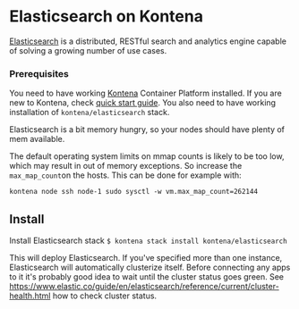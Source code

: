 # Elasticsearch on Kontena

[Elasticsearch](https://www.elastic.co/products/elasticsearch) is a distributed, RESTful search and analytics engine capable of solving a growing number of use cases.


### Prerequisites

You need to have working [Kontena](http://www.kontena.io) Container Platform installed. If you are new to Kontena, check [quick start guide](http://www.kontena.io/docs/getting-started/quick-start). You also need to have working installation of `kontena/elasticsearch` stack.

Elasticsearch is a bit memory hungry, so your nodes should have plenty of mem available.

The default operating system limits on mmap counts is likely to be too low, which may result in out of memory exceptions. So increase the `max_map_count`on the hosts. This can be done for example with:
```
kontena node ssh node-1 sudo sysctl -w vm.max_map_count=262144
```


## Install

Install Elasticsearch stack
`$ kontena stack install kontena/elasticsearch`

This will deploy Elasticsearch. If you've specified more than one instance, Elasticsearch will automatically clusterize itself. Before connecting any apps to it it's probably good idea to wait until the cluster status goes green. See https://www.elastic.co/guide/en/elasticsearch/reference/current/cluster-health.html how to check cluster status.


